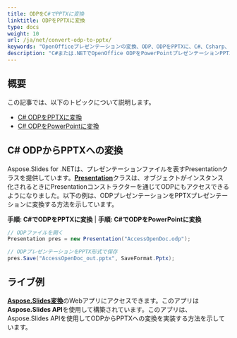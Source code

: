 ```yaml
---
title: ODPをC#でPPTXに変換
linktitle: ODPをPPTXに変換
type: docs
weight: 10
url: /ja/net/convert-odp-to-pptx/
keywords: "OpenOfficeプレゼンテーションの変換、ODP、ODPをPPTXに、C#、Csharp、.NET"
description: "C#または.NETでOpenOffice ODPをPowerPointプレゼンテーションPPTXに変換"
---
```


## 概要

この記事では、以下のトピックについて説明します。

- [C# ODPをPPTXに変換](#csharp-odp-to-pptx)
- [C# ODPをPowerPointに変換](#csharp-odp-to-powerpoint)

## C# ODPからPPTXへの変換

Aspose.Slides for .NETは、プレゼンテーションファイルを表すPresentationクラスを提供しています。[**Presentation**](https://reference.aspose.com/slides/net/aspose.slides/presentation)クラスは、オブジェクトがインスタンス化されるときにPresentationコンストラクターを通じてODPにもアクセスできるようになりました。以下の例は、ODPプレゼンテーションをPPTXプレゼンテーションに変換する方法を示しています。

<a name="csharp-odp-to-pptx" id="csharp-odp-to-pptx"><strong>手順: C#でODPをPPTXに変換</strong></a> |
<a name="csharp-odp-to-powerpoint" id="csharp-odp-to-powerpoint"><strong>手順: C#でODPをPowerPointに変換</strong></a>

```c#
// ODPファイルを開く
Presentation pres = new Presentation("AccessOpenDoc.odp");

// ODPプレゼンテーションをPPTX形式で保存
pres.Save("AccessOpenDoc_out.pptx", SaveFormat.Pptx);
```



## **ライブ例**
[**Aspose.Slides変換**](https://products.aspose.app/slides/conversion/)のWebアプリにアクセスできます。このアプリは**Aspose.Slides API**を使用して構築されています。このアプリは、Aspose.Slides APIを使用してODPからPPTXへの変換を実装する方法を示しています。